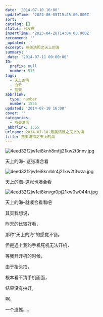 ```yaml
---
date: '2014-07-10 16:00'
updateTime: '2024-06-05T15:25:00.000Z'
sort: ''
catalog: []
status: 已发布
insertTime: '2023-04-28T14:04:00.000Z'
recommend: ''
_updated: ''
excerpt: 燕美清照之天上的海
summary: ''
_date: '2014-07-11 00:00:00'
ID:
  prefix: null
  number: 515
tags:
  - 天上的海
  - 白云
  - 蓝天
abbrlink:
  type: number
  number: 1555
updated: '2014-07-10 16:00'
cover: ''
categories:
  - 燕美清照
_abbrlink: 1555
urlname: 2014-07-10-燕美清照之天上的海
title: 燕美清照之天上的海
---
```


![4eed32f2jw1ei8knh8mfjj21kw2t3nnv.jpg](https://image.bmqy.net/upload/7b009d1c62762972569e5afde5460bc5.jpg)


天上的海– 这张凑合看


![4eed32f2jw1ei8knrblr4j21kw2t3wza.jpg](https://image.bmqy.net/upload/104a0888da46e04caec474d74040b53d.jpg)


天上的海–这张也凑合看


![4eed32f2jw1ei8knvgr0pj21kw0w044n.jpg](https://image.bmqy.net/upload/6ff765026025c21d70d13e7a3bc1a88c.jpg)


天上的海–就凑合看看吧


其实我想说，


昨天的比较好看，


那种“天上的海”的感觉不错。


但是遇上我的手机死机无法开机，


等我开开机的时候，


由于抬头拍，


根本看不清手机画面，


结果没有拍好，


啊，


一个遗憾……

